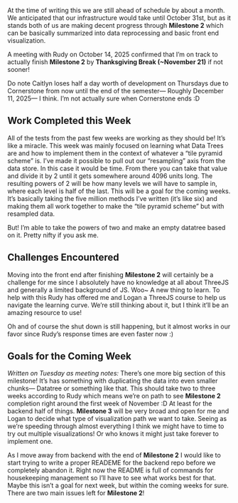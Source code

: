 At the time of writing this we are still ahead of schedule by about a month. We anticipated that our infrastructure would take until October 31st, but as it stands both of us are making decent progress through **Milestone 2** which can be basically summarized into data reprocessing and basic front end visualization.

A meeting with Rudy on October 14, 2025 confirmed that I’m on track to actually finish **Milestone 2** by **Thanksgiving Break (~November 21)** if not sooner!

Do note Caitlyn loses half a day worth of development on Thursdays due to Cornerstone from now until the end of the semester— Roughly December 11, 2025— I think. I’m not actually sure when Cornerstone ends :D

## Work Completed this Week

All of the tests from the past few weeks are working as they should be! It’s like a miracle. This week was mainly focused on learning what Data Trees are and how to implement them in the context of whatever a “tile pyramid scheme” is. I’ve made it possible to pull out our “resampling” axis from the data store. In this case it would be time. From there you can take that value and divide it by 2 until it gets somewhere around 4096 units long. The resulting powers of 2 will be how many levels we will have to sample in, where each level is half of the last. This will be a goal for the coming weeks. It’s basically taking the five million methods I’ve written (it’s like six) and making them all work together to make the “tile pyramid scheme” but with resampled data.

But! I’m able to take the powers of two and make an empty datatree based on it. Pretty nifty if you ask me.

## Challenges Encountered

Moving into the front end after finishing **Milestone 2** will certainly be a challenge for me since I absolutely have no knowledge at all about ThreeJS and generally a limited background of JS. Woo~ A new thing to learn. To help with this Rudy has offered me and Logan a ThreeJS course to help us navigate the learning curve. We’re still thinking about it, but I think it’ll be an amazing resource to use!

Oh and of course the shut down is still happening, but it almost works in our favor since Rudy’s response times are even faster now :)

## Goals for the Coming Week

*Written on Tuesday as meeting notes:* There’s one more big section of this milestone! It’s has something with duplicating the data into even smaller chunks— Datatree or something like that. This should take two to three weeks according to Rudy which means we’re on path to see **Milestone 2** completion right around the first week of November :D At least for the backend half of things. **Milestone 3** will be very broad and open for me and Logan to decide what type of visualization path we want to take. Seeing as we’re speeding through almost everything I think we might have to time to try out multiple visualizations! Or who knows it might just take forever to implement one.

As I move away from backend with the end of **Milestone 2** I would like to start trying to write a proper READEME for the backend repo before we completely abandon it. Right now the README is full of commands for housekeeping management so I’ll have to see what works best for that. Maybe this isn’t a goal for next week, but within the coming weeks for sure. There are two main issues left for **Milestone 2**!
